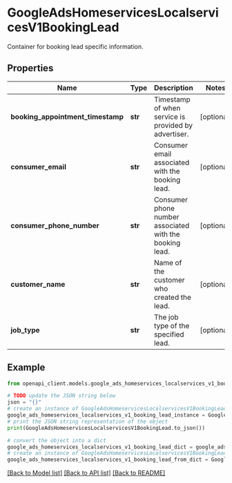 # GoogleAdsHomeservicesLocalservicesV1BookingLead

Container for booking lead specific information.

## Properties

Name | Type | Description | Notes
------------ | ------------- | ------------- | -------------
**booking_appointment_timestamp** | **str** | Timestamp of when service is provided by advertiser. | [optional] 
**consumer_email** | **str** | Consumer email associated with the booking lead. | [optional] 
**consumer_phone_number** | **str** | Consumer phone number associated with the booking lead. | [optional] 
**customer_name** | **str** | Name of the customer who created the lead. | [optional] 
**job_type** | **str** | The job type of the specified lead. | [optional] 

## Example

```python
from openapi_client.models.google_ads_homeservices_localservices_v1_booking_lead import GoogleAdsHomeservicesLocalservicesV1BookingLead

# TODO update the JSON string below
json = "{}"
# create an instance of GoogleAdsHomeservicesLocalservicesV1BookingLead from a JSON string
google_ads_homeservices_localservices_v1_booking_lead_instance = GoogleAdsHomeservicesLocalservicesV1BookingLead.from_json(json)
# print the JSON string representation of the object
print(GoogleAdsHomeservicesLocalservicesV1BookingLead.to_json())

# convert the object into a dict
google_ads_homeservices_localservices_v1_booking_lead_dict = google_ads_homeservices_localservices_v1_booking_lead_instance.to_dict()
# create an instance of GoogleAdsHomeservicesLocalservicesV1BookingLead from a dict
google_ads_homeservices_localservices_v1_booking_lead_from_dict = GoogleAdsHomeservicesLocalservicesV1BookingLead.from_dict(google_ads_homeservices_localservices_v1_booking_lead_dict)
```
[[Back to Model list]](../README.md#documentation-for-models) [[Back to API list]](../README.md#documentation-for-api-endpoints) [[Back to README]](../README.md)


